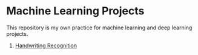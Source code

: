# Machine Learning Projects

This repository is my own practice for machine learning and deep learning projects.

1. [Handwriting Recognition](https://github.com/phakhawatchu/machine-learning-projects/tree/main/handwriting-recognition)
